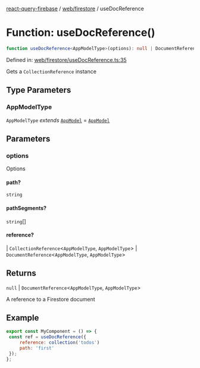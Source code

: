 [react-query-firebase](../../../modules.md) / [web/firestore](../index.md) / useDocReference

# Function: useDocReference()

```ts
function useDocReference<AppModelType>(options): null | DocumentReference<AppModelType, AppModelType>
```

Defined in: [web/firestore/useDocReference.ts:35](https://github.com/vpishuk/react-query-firebase/blob/47ed1ecd8b83d68dd4237e8eb73f6aa6dea2c1fa/web/firestore/useDocReference.ts#L35)

Gets a `CollectionReference` instance

## Type Parameters

### AppModelType

`AppModelType` *extends* [`AppModel`](../../../types/type-aliases/AppModel.md) = [`AppModel`](../../../types/type-aliases/AppModel.md)

## Parameters

### options

Options

#### path?

`string`

#### pathSegments?

`string`[]

#### reference?

  \| `CollectionReference`\<`AppModelType`, `AppModelType`\>
  \| `DocumentReference`\<`AppModelType`, `AppModelType`\>

## Returns

`null` \| `DocumentReference`\<`AppModelType`, `AppModelType`\>

A reference to a Firestore document

## Example

```jsx
export const MyComponent = () => {
 const ref = useDocReference({
     reference: collection('todos')
     path: 'first'
 });
};
```
